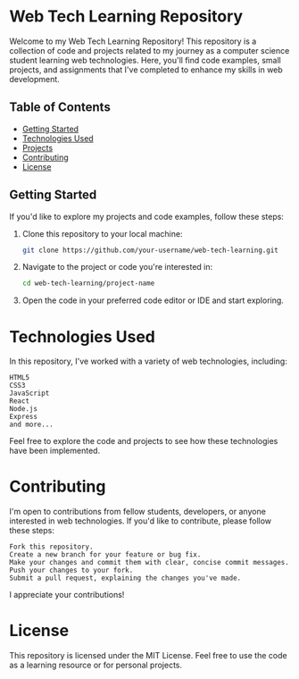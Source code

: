 # Web Tech Learning Repository

Welcome to my Web Tech Learning Repository! This repository is a collection of code and projects related to my journey as a computer science student learning web technologies. Here, you'll find code examples, small projects, and assignments that I've completed to enhance my skills in web development.

## Table of Contents

- [Getting Started](#getting-started)
- [Technologies Used](#technologies-used)
- [Projects](#projects)
- [Contributing](#contributing)
- [License](#license)

## Getting Started

If you'd like to explore my projects and code examples, follow these steps:

1. Clone this repository to your local machine:
   ```bash
   git clone https://github.com/your-username/web-tech-learning.git

2. Navigate to the project or code you're interested in:

   ```bash
   cd web-tech-learning/project-name

3. Open the code in your preferred code editor or IDE and start exploring.

# Technologies Used

In this repository, I've worked with a variety of web technologies, including:

    HTML5
    CSS3
    JavaScript
    React
    Node.js
    Express
    and more...

Feel free to explore the code and projects to see how these technologies have been implemented.

# Contributing

I'm open to contributions from fellow students, developers, or anyone interested in web technologies. If you'd like to contribute, please follow these steps:

    Fork this repository.
    Create a new branch for your feature or bug fix.
    Make your changes and commit them with clear, concise commit messages.
    Push your changes to your fork.
    Submit a pull request, explaining the changes you've made.

I appreciate your contributions!

# License

This repository is licensed under the MIT License. Feel free to use the code as a learning resource or for personal projects.
